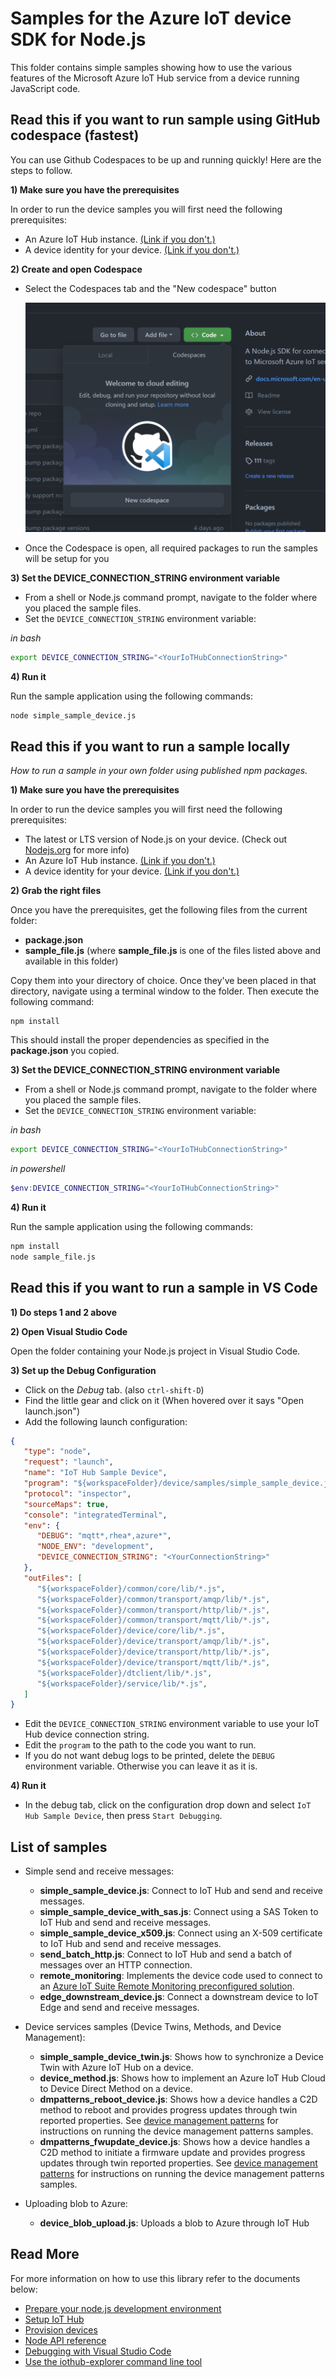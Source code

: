 # Samples for the Azure IoT device SDK for Node.js

This folder contains simple samples showing how to use the various features of the Microsoft Azure IoT Hub service from a device running JavaScript code.

## Read this if you want to run sample using GitHub codespace (fastest)
You can use Github Codespaces to be up and running quickly! Here are the steps to follow.

**1) Make sure you have the prerequisites**

In order to run the device samples you will first need the following prerequisites:
* An Azure IoT Hub instance. [(Link if you don't.)][lnk-setup-iot-hub]
* A device identity for your device. [(Link if you don't.)][lnk-manage-iot-hub]

**2) Create and open Codespace**

* Select the Codespaces tab and the "New codespace" button

  ![screen shot of create codespace](./media/github-codespace.png)

* Once the Codespace is open, all required packages to run the samples will be setup for you

**3) Set the DEVICE_CONNECTION_STRING environment variable**

* From a shell or Node.js command prompt, navigate to the folder where you placed the sample files. 
* Set the `DEVICE_CONNECTION_STRING` environment variable: 

*in bash*
```bash
export DEVICE_CONNECTION_STRING="<YourIoTHubConnectionString>"
```

**4) Run it**

Run the sample application using the following commands:

```bash
node simple_sample_device.js
```

## Read this if you want to run a sample locally
*How to run a sample in your own folder using published npm packages.*

**1) Make sure you have the prerequisites**

In order to run the device samples you will first need the following prerequisites:
* The latest or LTS version of Node.js on your device. (Check out [Nodejs.org](https://nodejs.org/) for more info)
* An Azure IoT Hub instance. [(Link if you don't.)][lnk-setup-iot-hub]
* A device identity for your device. [(Link if you don't.)][lnk-manage-iot-hub]

**2) Grab the right files**

Once you have the prerequisites, get the following files from the current folder:
* **package.json**
* **__sample_file.js__** (where **__sample_file.js__** is one of the files listed above and available in this folder)

Copy them into your directory of choice. Once they've been placed in that directory, navigate using a terminal window to the folder. Then execute the following command:
```
npm install
```

This should install the proper dependencies as specified in the **package.json** you copied.

**3) Set the DEVICE_CONNECTION_STRING environment variable**

* From a shell or Node.js command prompt, navigate to the folder where you placed the sample files. 
* Set the `DEVICE_CONNECTION_STRING` environment variable: 

*in bash*
```bash
export DEVICE_CONNECTION_STRING="<YourIoTHubConnectionString>"
```
*in powershell*
```powershell
$env:DEVICE_CONNECTION_STRING="<YourIoTHubConnectionString>"
```


**4) Run it**

Run the sample application using the following commands:

```bash
npm install
node sample_file.js
```

## Read this if you want to run a sample in VS Code

**1) Do steps 1 and 2 above**

**2) Open Visual Studio Code**

Open the folder containing your Node.js project in Visual Studio Code.

**3) Set up the Debug Configuration**

* Click on the *Debug* tab. (also `ctrl-shift-D`)
* Find the little gear and click on it (When hovered over it says "Open launch.json")
* Add the following launch configuration:

```json
{
   "type": "node",
   "request": "launch",
   "name": "IoT Hub Sample Device",
   "program": "${workspaceFolder}/device/samples/simple_sample_device.js",
   "protocol": "inspector",
   "sourceMaps": true,
   "console": "integratedTerminal",
   "env": {
      "DEBUG": "mqtt*,rhea*,azure*",
      "NODE_ENV": "development",
      "DEVICE_CONNECTION_STRING": "<YourConnectionString>"
   },
   "outFiles": [
      "${workspaceFolder}/common/core/lib/*.js",
      "${workspaceFolder}/common/transport/amqp/lib/*.js",
      "${workspaceFolder}/common/transport/http/lib/*.js",
      "${workspaceFolder}/common/transport/mqtt/lib/*.js",
      "${workspaceFolder}/device/core/lib/*.js",
      "${workspaceFolder}/device/transport/amqp/lib/*.js",
      "${workspaceFolder}/device/transport/http/lib/*.js",
      "${workspaceFolder}/device/transport/mqtt/lib/*.js",
      "${workspaceFolder}/dtclient/lib/*.js",
      "${workspaceFolder}/service/lib/*.js",
   ]
}
```
* Edit the `DEVICE_CONNECTION_STRING` environment variable to use your IoT Hub device connection string.
* Edit the `program` to the path to the code you want to run. 
* If you do not want debug logs to be printed, delete the `DEBUG` environment variable. Otherwise you can leave it as it is.

**4) Run it**

* In the debug tab, click on the configuration drop down and select `IoT Hub Sample Device`, then press `Start Debugging`.


## List of samples

* Simple send and receive messages:
   * **simple_sample_device.js**: Connect to IoT Hub and send and receive messages.
   * **simple_sample_device_with_sas.js**: Connect using a SAS Token to IoT Hub and send and receive messages.
   * **simple_sample_device_x509.js**: Connect using an X-509 certificate to IoT Hub and send and receive messages.
   * **send_batch_http.js**: Connect to IoT Hub and send a batch of messages over an HTTP connection.
   * **remote_monitoring**: Implements the device code used to connect to an [Azure IoT Suite Remote Monitoring preconfigured solution][remote-monitoring-pcs].
   * **edge_downstream_device.js**: Connect a downstream device to IoT Edge and send and receive messages.

* Device services samples (Device Twins, Methods, and Device Management):
   * **simple_sample_device_twin.js**: Shows how to synchronize a Device Twin with Azure IoT Hub on a device.
   * **device_method.js**: Shows how to implement an Azure IoT Hub Cloud to Device Direct Method on a device.
   * **dmpatterns_reboot_device.js**: Shows how a device handles a C2D method to reboot and provides progress updates through twin reported properties. See [device management patterns][dm-patterns] for instructions on running the device management patterns samples.
   * **dmpatterns_fwupdate_device.js**: Shows how a device handles a C2D method to initiate a firmware update and provides progress updates through twin reported properties. See [device management patterns][dm-patterns] for instructions on running the device management patterns samples.

* Uploading blob to Azure:
   * **device_blob_upload.js**: Uploads a blob to Azure through IoT Hub


## Read More
For more information on how to use this library refer to the documents below:
- [Prepare your node.js development environment][node-devbox-setup]
- [Setup IoT Hub][lnk-setup-iot-hub]
- [Provision devices][lnk-manage-iot-hub]
- [Node API reference][node-api-reference]
- [Debugging with Visual Studio Code][debug-with-vscode]
- [Use the iothub-explorer command line tool][iothub-explorer]

[lnk-setup-iot-hub]: https://aka.ms/howtocreateazureiothub
[lnk-manage-iot-hub]: https://aka.ms/manageiothub
[remote-monitoring-pcs]: https://docs.microsoft.com/en-us/azure/iot-suite/iot-suite-remote-monitoring-sample-walkthrough
[node-api-reference]: https://docs.microsoft.com/en-us/javascript/api/azure-iot-device/
[iothub-explorer]: https://github.com/azure/iothub-explorer
[debug-with-vscode]: ../../doc/node-debug-vscode.md
[node-devbox-setup]: ../../doc/node-devbox-setup.md
[dm-patterns]: ../../doc/dmpatterns.md
